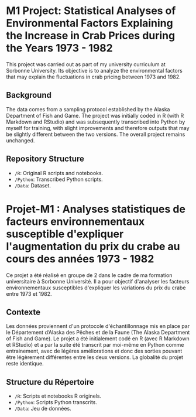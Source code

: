 # M1 Project: Statistical Analyses of Environmental Factors Explaining the Increase in Crab Prices during the Years 1973 - 1982

This project was carried out as part of my university curriculum at Sorbonne University. Its objective is to analyze the environmental factors that may explain the fluctuations in crab pricing between 1973 and 1982.

## Background

The data comes from a sampling protocol established by the Alaska Department of Fish and Game. The project was initially coded in R (with R Markdown and RStudio) and was subsequently transcribed into Python by myself for training, with slight improvements and therefore outputs that may be slightly different between the two versions. The overall project remains unchanged.

## Repository Structure

- `/R`: Original R scripts and notebooks.
- `/Python`: Transcribed Python scripts.
- `/Data`: Dataset.

# Projet-M1 : Analyses statistiques de facteurs environnementaux susceptible d'expliquer l'augmentation du prix du crabe au cours des années 1973 - 1982

Ce projet a été réalisé en groupe de 2 dans le cadre de ma formation universitaire à Sorbonne Université. Il a pour objectif d'analyser les facteurs environnementaux susceptibles d'expliquer les variations du prix du crabe entre 1973 et 1982.

## Contexte

Les données proviennent d'un protocole d'échantillonnage mis en place par le Département d’Alaska des Pêches et de la Faune (The Alaska Department of Fish and Game). Le projet a été initialement codé en R (avec R Markdown et RStudio) et a par la suite été transcrit par moi-même en Python comme entrainement, avec de légères améliorations et donc des sorties pouvant être légèrement différentes entre les deux versions. La globalité du projet reste identique.

## Structure du Répertoire

- `/R`: Scripts et notebooks R originels.
- `/Python`: Scripts Python transcrits.
- `/Data`: Jeu de données.
